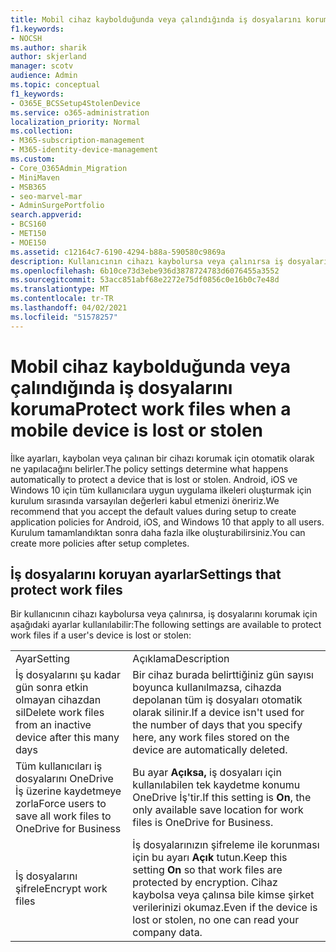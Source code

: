 ```yaml
---
title: Mobil cihaz kaybolduğunda veya çalındığında iş dosyalarını koruma
f1.keywords:
- NOCSH
ms.author: sharik
author: skjerland
manager: scotv
audience: Admin
ms.topic: conceptual
f1_keywords:
- O365E_BCSSetup4StolenDevice
ms.service: o365-administration
localization_priority: Normal
ms.collection:
- M365-subscription-management
- M365-identity-device-management
ms.custom:
- Core_O365Admin_Migration
- MiniMaven
- MSB365
- seo-marvel-mar
- AdminSurgePortfolio
search.appverid:
- BCS160
- MET150
- MOE150
ms.assetid: c12164c7-6190-4294-b88a-590580c9869a
description: Kullanıcının cihazı kaybolursa veya çalınırsa iş dosyalarını korumak için Microsoft 365 İş'te bulunan ayarlar hakkında bilgi edinebilirsiniz.
ms.openlocfilehash: 6b10ce73d3ebe936d3878724783d6076455a3552
ms.sourcegitcommit: 53acc851abf68e2272e75df0856c0e16b0c7e48d
ms.translationtype: MT
ms.contentlocale: tr-TR
ms.lasthandoff: 04/02/2021
ms.locfileid: "51578257"
---
```

# <a name="protect-work-files-when-a-mobile-device-is-lost-or-stolen"></a><span data-ttu-id="83156-103">Mobil cihaz kaybolduğunda veya çalındığında iş dosyalarını koruma</span><span class="sxs-lookup"><span data-stu-id="83156-103">Protect work files when a mobile device is lost or stolen</span></span>

<span data-ttu-id="83156-104">İlke ayarları, kaybolan veya çalınan bir cihazı korumak için otomatik olarak ne yapılacağını belirler.</span><span class="sxs-lookup"><span data-stu-id="83156-104">The policy settings determine what happens automatically to protect a device that is lost or stolen.</span></span> <span data-ttu-id="83156-105">Android, iOS ve Windows 10 için tüm kullanıcılara uygun uygulama ilkeleri oluşturmak için kurulum sırasında varsayılan değerleri kabul etmenizi öneririz.</span><span class="sxs-lookup"><span data-stu-id="83156-105">We recommend that you accept the default values during setup to create application policies for Android, iOS, and Windows 10 that apply to all users.</span></span> <span data-ttu-id="83156-106">Kurulum tamamlandıktan sonra daha fazla ilke oluşturabilirsiniz.</span><span class="sxs-lookup"><span data-stu-id="83156-106">You can create more policies after setup completes.</span></span>
  
## <a name="settings-that-protect-work-files"></a><span data-ttu-id="83156-107">İş dosyalarını koruyan ayarlar</span><span class="sxs-lookup"><span data-stu-id="83156-107">Settings that protect work files</span></span>

<span data-ttu-id="83156-108">Bir kullanıcının cihazı kaybolursa veya çalınırsa, iş dosyalarını korumak için aşağıdaki ayarlar kullanılabilir:</span><span class="sxs-lookup"><span data-stu-id="83156-108">The following settings are available to protect work files if a user's device is lost or stolen:</span></span>
  
|||
|:-----|:-----|
|<span data-ttu-id="83156-109">Ayar</span><span class="sxs-lookup"><span data-stu-id="83156-109">Setting</span></span>  <br/> |<span data-ttu-id="83156-110">Açıklama</span><span class="sxs-lookup"><span data-stu-id="83156-110">Description</span></span>  <br/> |
|<span data-ttu-id="83156-111">İş dosyalarını şu kadar gün sonra etkin olmayan cihazdan sil</span><span class="sxs-lookup"><span data-stu-id="83156-111">Delete work files from an inactive device after this many days</span></span>  <br/> |<span data-ttu-id="83156-112">Bir cihaz burada belirttiğiniz gün sayısı boyunca kullanılmazsa, cihazda depolanan tüm iş dosyaları otomatik olarak silinir.</span><span class="sxs-lookup"><span data-stu-id="83156-112">If a device isn't used for the number of days that you specify here, any work files stored on the device are automatically deleted.</span></span>  <br/> |
|<span data-ttu-id="83156-113">Tüm kullanıcıları iş dosyalarını OneDrive İş üzerine kaydetmeye zorla</span><span class="sxs-lookup"><span data-stu-id="83156-113">Force users to save all work files to OneDrive for Business</span></span>  <br/> |<span data-ttu-id="83156-114">Bu ayar **Açıksa,** iş dosyaları için kullanılabilen tek kaydetme konumu OneDrive İş'tir.</span><span class="sxs-lookup"><span data-stu-id="83156-114">If this setting is **On**, the only available save location for work files is OneDrive for Business.</span></span>  <br/> |
|<span data-ttu-id="83156-115">İş dosyalarını şifrele</span><span class="sxs-lookup"><span data-stu-id="83156-115">Encrypt work files</span></span>  <br/> |<span data-ttu-id="83156-116">İş dosyalarınızın şifreleme ile korunması için bu ayarı **Açık** tutun.</span><span class="sxs-lookup"><span data-stu-id="83156-116">Keep this setting **On** so that work files are protected by encryption.</span></span> <span data-ttu-id="83156-117">Cihaz kaybolsa veya çalınsa bile kimse şirket verilerinizi okumaz.</span><span class="sxs-lookup"><span data-stu-id="83156-117">Even if the device is lost or stolen, no one can read your company data.</span></span>  <br/> |
   

